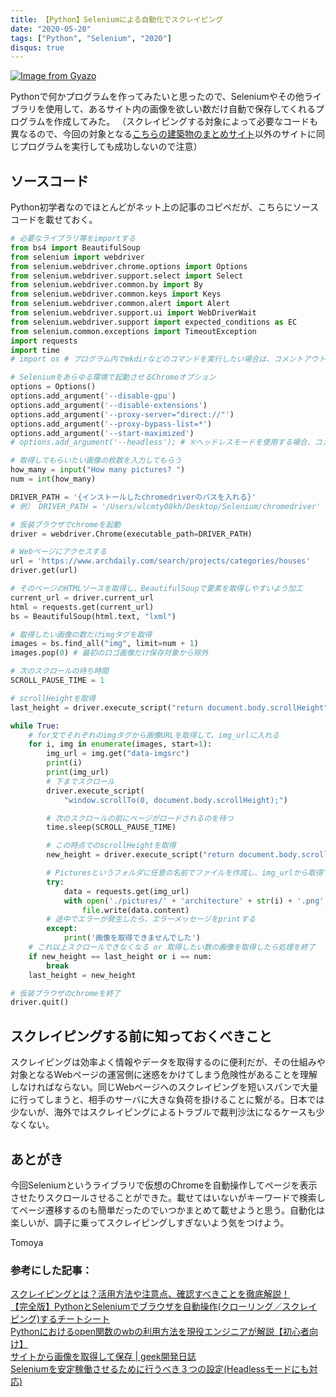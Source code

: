 ```yaml
---
title: 【Python】Seleniumによる自動化でスクレイピング
date: "2020-05-20"
tags: ["Python", "Selenium", "2020"]
disqus: true
---
```


[![Image from Gyazo](https://j.gifs.com/BNGN5k.gif)](https://j.gifs.com/BNGN5k.gif)

Pythonで何かプログラムを作ってみたいと思ったので、Seleniumやその他ライブラリを使用して、あるサイト内の画像を欲しい数だけ自動で保存してくれるプログラムを作成してみた。
（スクレイピングする対象によって必要なコードも異なるので、今回の対象となる[こちらの建築物のまとめサイト](https://www.archdaily.com/search/projects/categories/houses)以外のサイトに同じプログラムを実行しても成功しないので注意）

## ソースコード
Python初学者なのでほとんどがネット上の記事のコピペだが、こちらにソースコードを載せておく。

```py
# 必要なライブラリ等をimportする
from bs4 import BeautifulSoup
from selenium import webdriver
from selenium.webdriver.chrome.options import Options
from selenium.webdriver.support.select import Select
from selenium.webdriver.common.by import By
from selenium.webdriver.common.keys import Keys
from selenium.webdriver.common.alert import Alert
from selenium.webdriver.support.ui import WebDriverWait
from selenium.webdriver.support import expected_conditions as EC
from selenium.common.exceptions import TimeoutException
import requests
import time
# import os # プログラム内でmkdirなどのコマンドを実行したい場合は、コメントアウトを外す

# Seleniumをあらゆる環境で起動させるChromeオプション
options = Options()
options.add_argument('--disable-gpu')
options.add_argument('--disable-extensions')
options.add_argument('--proxy-server="direct://"')
options.add_argument('--proxy-bypass-list=*')
options.add_argument('--start-maximized')
# options.add_argument('--headless'); # ※ヘッドレスモードを使用する場合、コメントアウトを外す

# 取得してもらいたい画像の枚数を入力してもらう
how_many = input("How many pictures? ")
num = int(how_many)

DRIVER_PATH = '{インストールしたchromedriverのパスを入れる}'
# 例） DRIVER_PATH = '/Users/wlcmty08kh/Desktop/Selenium/chromedriver'

# 仮装ブラウザでchromeを起動
driver = webdriver.Chrome(executable_path=DRIVER_PATH)

# Webページにアクセスする
url = 'https://www.archdaily.com/search/projects/categories/houses'
driver.get(url)

# そのページのHTMLソースを取得し、BeautifulSoupで要素を取得しやすいよう加工
current_url = driver.current_url
html = requests.get(current_url)
bs = BeautifulSoup(html.text, "lxml")

# 取得したい画像の数だけimgタグを取得
images = bs.find_all("img", limit=num + 1)
images.pop(0) # 最初のロゴ画像だけ保存対象から除外

# 次のスクロールの待ち時間
SCROLL_PAUSE_TIME = 1

# scrollHeightを取得
last_height = driver.execute_script("return document.body.scrollHeight")

while True:
    # for文でそれぞれのimgタグから画像URLを取得して、img_urlに入れる
    for i, img in enumerate(images, start=1):
        img_url = img.get("data-imgsrc")
        print(i)
        print(img_url)
        # 下までスクロール
        driver.execute_script(
            "window.scrollTo(0, document.body.scrollHeight);")

        # 次のスクロールの前にページがロードされるのを待つ
        time.sleep(SCROLL_PAUSE_TIME)

        # この時点でのscrollHeightを取得
        new_height = driver.execute_script("return document.body.scrollHeight")

        # Picturesというフォルダに任意の名前でファイルを作成し、img_urlから取得できるデータをそのファイルに書き込んで保存
        try:
            data = requests.get(img_url)
            with open('./pictures/' + 'architecture' + str(i) + '.png', 'wb') as file:
                file.write(data.content)
        # 途中でエラーが発生したら、エラーメッセージをprintする
        except:
            print('画像を取得できませんでした')
    # これ以上スクロールできなくなる or 取得したい数の画像を取得したら処理を終了
    if new_height == last_height or i == num:
        break
    last_height = new_height

# 仮装ブラウザのchromeを終了
driver.quit()
```

## スクレイピングする前に知っておくべきこと
スクレイピングは効率よく情報やデータを取得するのに便利だが、その仕組みや対象となるWebページの運営側に迷惑をかけてしまう危険性があることを理解しなければならない。同じWebページへのスクレイピングを短いスパンで大量に行ってしまうと、相手のサーバに大きな負荷を掛けることに繋がる。日本では少ないが、海外ではスクレイピングによるトラブルで裁判沙汰になるケースも少なくない。

## あとがき
今回Seleniumというライブラリで仮想のChromeを自動操作してページを表示させたりスクロールさせることができた。載せてはいないがキーワードで検索してページ遷移するのも簡単だったのでいつかまとめて載せようと思う。自動化は楽しいが、調子に乗ってスクレイピングしすぎないよう気をつけよう。

Tomoya

### 参考にした記事：
[スクレイピングとは？活用方法や注意点、確認すべきことを徹底解説！](https://it-trend.jp/development_tools/article/32-0032)  
[【完全版】PythonとSeleniumでブラウザを自動操作(クローリング／スクレイピング)するチートシート](https://tanuhack.com/selenium/)  
[Pythonにおけるopen関数のwbの利用方法を現役エンジニアが解説【初心者向け】](https://techacademy.jp/magazine/24509)  
[サイトから画像を取得して保存 | geek開発日誌 ](https://nakatatsu-com.hatenablog.com/entry/2019/06/03/001931)  
[Seleniumを安定稼働させるために行うべき３つの設定(Headlessモードにも対応)](https://tanuhack.com/stable-selenium/)  